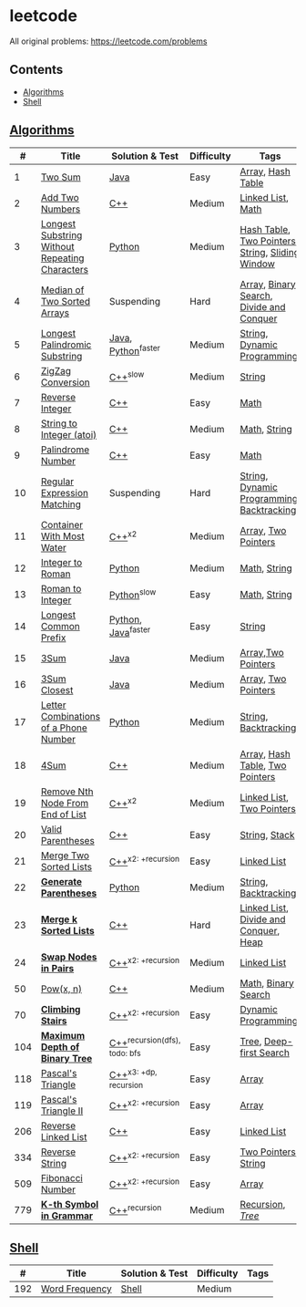 # leetcode

<!-- TODO list
1. Use tags and difficulty to categorize promblems
2. make a shell to auto edit readme file
-->

All original problems: <https://leetcode.com/problems>

## Contents

* [Algorithms](#Algorithms)
* [Shell](#Shell)

## [Algorithms](algorithms)

| # | Title | Solution & Test | Difficulty | Tags
| --- | --- | --- | --- | --- |
| 1 | [Two Sum](https://leetcode.com/problems/two-sum) | [Java](algorithms/java/src/two_sum) | Easy | [Array], [Hash Table]
| 2 | [Add Two Numbers](https://leetcode.com/problems/add-two-numbers) | [C++](algorithms/cpp/add_two_numbers) | Medium | [Linked List], [Math]
| 3 | [Longest Substring Without Repeating Characters](https://leetcode.com/problems/longest-substring-without-repeating-characters/) | [Python](algorithms/python/longest_substring_without_repeating_characters) | Medium | [Hash Table], [Two Pointers], [String], [Sliding Window]
| 4 | [Median of Two Sorted Arrays](https://leetcode.com/problems/median-of-two-sorted-arrays/) | Suspending | Hard | [Array], [Binary Search], [Divide and Conquer]
| 5 | [Longest Palindromic Substring](https://leetcode.com/problems/longest-palindromic-substring/) | [Java](algorithms/java/src/longest_palindromic_substring), [Python](algorithms/python/longest_palindromic_substring)<sup>faster</sup> | Medium | [String], [Dynamic Programming] 
| 6 | [ZigZag Conversion](https://leetcode.com/problems/zigzag-conversion) | [C++](algorithms/cpp/zig_zag_conversion)<sup>slow</sup> | Medium | [String]
| 7 | [Reverse Integer](https://leetcode.com/problems/reverse-integer/) | [C++](algorithms/cpp/reverse_integer) | Easy | [Math]
| 8 | [String to Integer (atoi)](https://leetcode.com/problems/string-to-integer-atoi/) | [C++](algorithms/cpp/string_to_integer_atoi) | Medium | [Math], [String]
| 9 | [Palindrome Number](https://leetcode.com/problems/palindrome-number/) | [C++](algorithms/cpp/palindrome_number) | Easy | [Math]
| 10 | [Regular Expression Matching](https://leetcode.com/problems/regular-expression-matching/) | Suspending | Hard | [String], [Dynamic Programming], [Backtracking]
| 11 | [Container With Most Water](https://leetcode.com/problems/container-with-most-water/) | [C++](algorithms/cpp/container_with_most_water)<sup>x2</sup> | Medium | [Array], [Two Pointers]
| 12 | [Integer to Roman](https://leetcode.com/problems/integer-to-roman/) | [Python](algorithms/python/integer_to_roman) | Medium | [Math], [String]
| 13 | [Roman to Integer](https://leetcode.com/problems/roman-to-integer/) | [Python](algorithms/python/roman_to_integer)<sup>slow</sup> | Easy | [Math], [String]
| 14 | [Longest Common Prefix](https://leetcode.com/problems/longest-common-prefix/) | [Python](algorithms/python/longest_common_prefix), [Java](algorithms/java/src/longest_common_prefix)<sup>faster</sup> | Easy | [String]
| 15 | [3Sum](https://leetcode.com/problems/3sum/) | [Java](algorithms/java/src/three_sum) | Medium | [Array],[Two Pointers]
| 16 | [3Sum Closest](https://leetcode.com/problems/3sum-closest/) | [Java](algorithms/java/src/three_sum_closest) | Medium | [Array], [Two Pointers]
| 17 | [Letter Combinations of a Phone Number](https://leetcode.com/problems/letter-combinations-of-a-phone-number/) | [Python](algorithms/python/letter_combinations_of_a_phone_number) | Medium | [String], [Backtracking]
| 18 | [4Sum](https://leetcode.com/problems/4sum/) | [C++](algorithms/cpp/four_sum) | Medium | [Array], [Hash Table], [Two Pointers]
| 19 | [Remove Nth Node From End of List](https://leetcode.com/problems/remove-nth-node-from-end-of-list/) | [C++](algorithms/cpp/remove_nth_node_from_end_of_list)<sup>x2</sup> | Medium | [Linked List], [Two Pointers]
| 20 | [Valid Parentheses](https://leetcode.com/problems/valid-parentheses/) | [C++](algorithms/cpp/valid_parentheses) | Easy | [String], [Stack]
| 21 | [Merge Two Sorted Lists](https://leetcode.com/problems/merge-two-sorted-lists/) | [C++](algorithms/cpp/merge_two_sorted_lists)<sup>x2: +recursion</sup> | Easy | [Linked List]
| 22 | **[Generate Parentheses](https://leetcode.com/problems/generate-parentheses/)** | [Python](algorithms/python/generate_parentheses) | Medium | [String], [Backtracking]
| 23 | **[Merge k Sorted Lists](https://leetcode.com/problems/merge-k-sorted-lists/)** | [C++](algorithms/cpp/merge_k_sorted_lists) | Hard | [Linked List], [Divide and Conquer], [Heap]
| 24 | **[Swap Nodes in Pairs](https://leetcode.com/problems/swap-nodes-in-pairs/)** | [C++](algorithms/cpp/swap_nodes_in_pairs)<sup>x2: +recursion</sup> | Medium | [Linked List]
| 50 | [Pow(x, n)](https://leetcode.com/problems/powx-n/) | [C++](algorithms/cpp/powx_n) | Medium | [Math], [Binary Search]
| 70 | **[Climbing Stairs](https://leetcode.com/problems/climbing-stairs/)** | [C++](algorithms/cpp/climbing_stairs)<sup>x2: +recursion</sup> | Easy | [Dynamic Programming]
| 104 | **[Maximum Depth of Binary Tree](https://leetcode.com/problems/maximum-depth-of-binary-tree/)** | [C++](algorithms/cpp/maximum_depth_of_binary_tree)<sup>recursion(dfs), todo: bfs</sup> | Easy | [Tree], [Deep-first Search]
| 118 | [Pascal's Triangle](https://leetcode.com/problems/pascals-triangle/) | [C++](algorithms/cpp/pascals_triangle)<sup>x3: +dp, recursion</sup> | Easy | [Array]
| 119 | [Pascal's Triangle II](https://leetcode.com/problems/pascals-triangle-ii/) | [C++](algorithms/cpp/pascals_triangle_ii)<sup>x2: +recursion</sup> | Easy | [Array]
| 206 | [Reverse Linked List](https://leetcode.com/problems/reverse-linked-list/) | [C++](algorithms/cpp/reverse_linked_list) | Easy | [Linked List]
| 334 | [Reverse String](https://leetcode.com/problems/reverse-string/) | [C++](algorithms/cpp/reverse_string)<sup>x2: +recursion</sup> | Easy | [Two Pointers], [String]
| 509 | [Fibonacci Number](https://leetcode.com/problems/fibonacci-number/) | [C++](algorithms/cpp/fibonacci_number)<sup>x2: +recursion</sup> | Easy | [Array]
| 779 | **[K-th Symbol in Grammar](https://leetcode.com/problems/k-th-symbol-in-grammar/)** | [C++](algorithms/cpp/k_th_symbol_in_grammar)<sup>recursion</sup> | Medium | [Recursion], *[Tree]*

## [Shell](shell)

| # | Title | Solution & Test | Difficulty | Tags
| --- | --- | --- | --- | --- |
| 192 | [Word Frequency](https://leetcode.com/problems/word-frequency/) | [Shell](shell/word_frequency) | Medium |  

<!-- tag links -->
[Array]:https://leetcode.com/tag/array/
[Backtracking]:https://leetcode.com/tag/backtracking/
[Binary Search]:https://leetcode.com/problems/median-of-two-sorted-arrays/
[Deep-first Search]:https://leetcode.com/tag/depth-first-search/
[Divide and Conquer]:https://leetcode.com/tag/divide-and-conquer/
[Dynamic Programming]:https://leetcode.com/tag/dynamic-programming/
[Hash Table]:https://leetcode.com/tag/hash-table/
[Heap]:https://leetcode.com/tag/heap/
[Linked List]:https://leetcode.com/tag/linked-list/
[Math]:https://leetcode.com/tag/math/
[Recursion]:https://leetcode.com/tag/recursion/
[Sliding Window]:https://leetcode.com/tag/sliding-window/
[Stack]:https://leetcode.com/tag/stack/
[String]:https://leetcode.com/tag/string/
[Tree]:https://leetcode.com/tag/tree/
[Two Pointers]:https://leetcode.com/tag/two-pointers/
